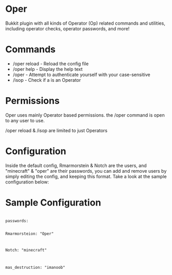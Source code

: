 Oper
====

Bukkit plugin with all kinds of Operator (Op) related commands and utilities, including operator checks, operator passwords, and more!

Commands
====
* /oper reload - Reload the config file
* /oper help - Display the help text
* /oper <password> - Attempt to authenticate yourself with your case-sensitive <password>
* /isop <player> - Check if a <player> is an Operator

Permissions
====
Oper uses mainly Operator based permissions. the /oper command is open to any user to use. 

/oper reload & /isop are limited to just Operators

Configuration
====
Inside the default config, Rmarmorstein & Notch are the users, and "minecraft" & "oper" are their passwords, you can add and remove users by simply editing the config, and keeping this format.
Take a look at the sample configuration below:

Sample Configuration
====
<code>
passwords:

   Rmarmorsteion: "Oper"
   
   Notch: "minecraft"
   
   mas_destruction: "imanoob"
</code>
